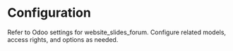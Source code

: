 # Configuration

Refer to Odoo settings for website_slides_forum. Configure related models, access rights, and options as needed.
